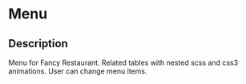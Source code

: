 # Menu

## Description

Menu for Fancy Restaurant. Related tables with nested scss and css3 animations.
User can change menu items.
